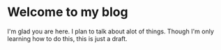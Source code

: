 # Welcome to my blog

I'm glad you are here. I plan to talk about alot of things. Though I'm only learning how to do this, this is just a draft.
